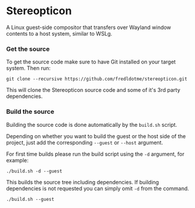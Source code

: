 # Stereopticon
A Linux guest-side compositor that transfers over Wayland window contents to a host system, similar to WSLg.


### Get the source
To get the source code make sure to have Git installed on your target system. Then run:

```
git clone --recursive https://github.com/fredldotme/stereopticon.git
```

This will clone the Stereopticon source code and some of it's 3rd party dependencies.


### Build the source
Building the source code is done automatically by the `build.sh` script.

Depending on whether you want to build the guest or the host side of the project, just add the corresponding `--guest` or `--host` argument.

For first time builds please run the build script using the `-d` argument, for example:

```
./build.sh -d --guest
```

This builds the source tree including dependencies. If building dependencies is not requested you can simply omit `-d` from the command.

```
./build.sh --guest
```
